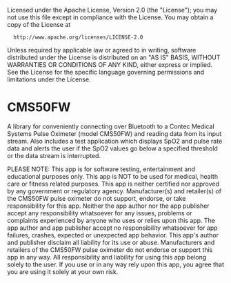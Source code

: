  Licensed under the Apache License, Version 2.0 (the "License");
 you may not use this file except in compliance with the License.
 You may obtain a copy of the License at
 
      http://www.apache.org/licenses/LICENSE-2.0
 
 Unless required by applicable law or agreed to in writing, software
 distributed under the License is distributed on an "AS IS" BASIS,
 WITHOUT WARRANTIES OR CONDITIONS OF ANY KIND, either express or implied.
 See the License for the specific language governing permissions and
 limitations under the License.
 
 

# CMS50FW
A library for conveniently connecting over Bluetooth to a Contec Medical Systems Pulse Oximeter (model CMS50FW) and reading data from its input stream. Also includes a test application which displays SpO2 and pulse rate data and alerts the user if the SpO2 values go below a specified threshold or the data stream is interrupted.


PLEASE NOTE: This app is for software testing, entertainment and educational purposes only. This app is NOT to be used for medical, health care or fitness related purposes. This app is neither certified nor approved by any government or regulatory agency. Manufacturer(s) and retailer(s) of the CMS50FW pulse oximeter do not support, endorse, or take responsibility for this app. Neither the app author nor the app publisher accept any responsibility whatsoever for any issues, problems or complaints experienced by anyone who uses or relies upon this app. The app author and app publisher accept no responsibility whatsoever for app failures, crashes, expected or unexpected app behavior. This app's author and publisher disclaim all liability for its use or abuse. Manufacturers and retailers of the CMS50FW pulse oximeter do not endorse or support this app in any way. All responsibility and liability for using this app belong solely to the user. If you use or in any way rely upon this app, you agree that you are using it solely at your own risk. 
